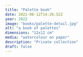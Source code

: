 ```yaml
---
title: "Palette book"
date: 2022-06-12T14:26:52Z
year: 2022
image: "books/palette-detail.jpg"
alt: "a book of palettes"
dimensions: "12x12 cm"
media: "watercolour on paper"
description: "Private collection"
draft: false
---
```


